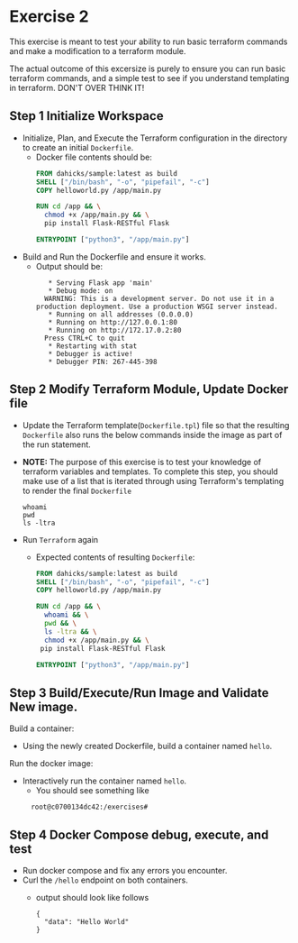# Exercise 2

This exercise is meant to test your ability to run basic terraform commands and make a modification to a terraform module.

The actual outcome of this excersize is purely to ensure you can run basic terraform commands, and a simple test to see if you understand templating in terraform.  DON'T OVER THINK IT!

## Step 1 Initialize Workspace
+ Initialize, Plan, and Execute the Terraform configuration in the directory to create an initial `Dockerfile`.
  + Docker file contents should be:
    ```Dockerfile
    FROM dahicks/sample:latest as build
    SHELL ["/bin/bash", "-o", "pipefail", "-c"]
    COPY helloworld.py /app/main.py

    RUN cd /app && \
      chmod +x /app/main.py && \
      pip install Flask-RESTful Flask

    ENTRYPOINT ["python3", "/app/main.py"]
    ```
+ Build and Run the Dockerfile and ensure it works.
  + Output should be:
    ```shell
       * Serving Flask app 'main'
       * Debug mode: on
      WARNING: This is a development server. Do not use it in a production deployment. Use a production WSGI server instead.
       * Running on all addresses (0.0.0.0)
       * Running on http://127.0.0.1:80
       * Running on http://172.17.0.2:80
      Press CTRL+C to quit
       * Restarting with stat
       * Debugger is active!
       * Debugger PIN: 267-445-398
    ```

## Step 2 Modify Terraform Module, Update Docker file

+ Update the Terraform template(`Dockerfile.tpl`) file so that the resulting `Dockerfile` also runs the below commands inside the image as part of the run statement.

+ **NOTE:** The purpose of this exercise is to test your knowledge of terraform variables and templates.  To complete this step, you should make use of a list that is iterated through using Terraform's templating to render the final `Dockerfile`

    ```shell
    whoami
    pwd
    ls -ltra
    ```

+ Run `Terraform` again
  + Expected contents of resulting `Dockerfile`:

    ```DockerFile
    FROM dahicks/sample:latest as build
    SHELL ["/bin/bash", "-o", "pipefail", "-c"]
    COPY helloworld.py /app/main.py

    RUN cd /app && \
      whoami && \
      pwd && \
      ls -ltra && \
      chmod +x /app/main.py && \
     pip install Flask-RESTful Flask

    ENTRYPOINT ["python3", "/app/main.py"]
    ```

## Step 3 Build/Execute/Run Image and Validate New image.

Build a container:
  + Using the newly created Dockerfile, build a container named `hello`.

Run the docker image:
  + Interactively run the container named `hello`.
      + You should see something like
      ```shell
        root@c0700134dc42:/exercises#
      ```


## Step 4 Docker Compose debug, execute, and test

+ Run docker compose and fix any errors you encounter.
+ Curl the `/hello` endpoint on both containers.
  + output should look like follows

    ```shell
    {
      "data": "Hello World"
    }
    ```

